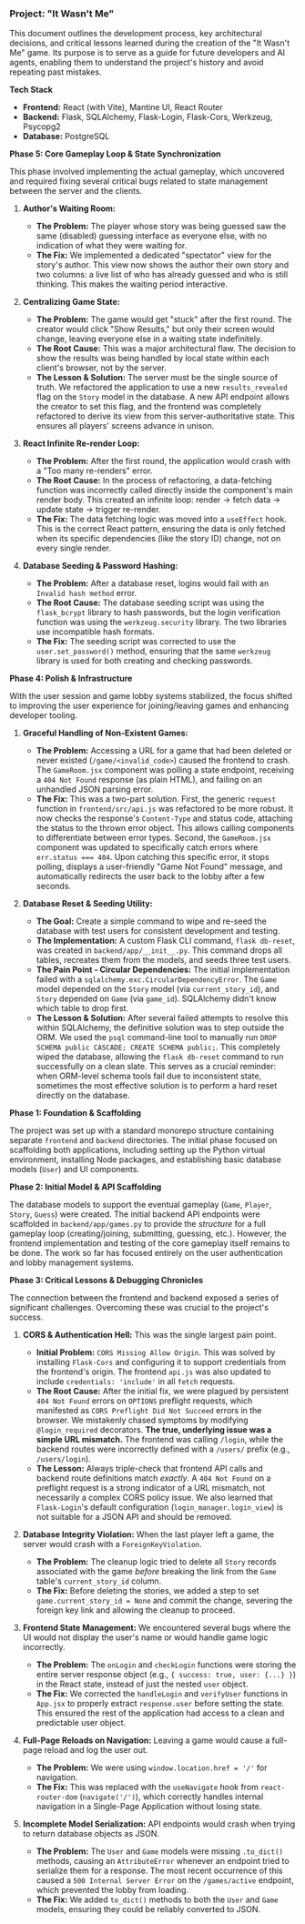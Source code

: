 ### Project: "It Wasn't Me"

This document outlines the development process, key architectural decisions, and critical lessons learned during the creation of the "It Wasn't Me" game. Its purpose is to serve as a guide for future developers and AI agents, enabling them to understand the project's history and avoid repeating past mistakes.

**Tech Stack**

- **Frontend:** React (with Vite), Mantine UI, React Router
- **Backend:** Flask, SQLAlchemy, Flask-Login, Flask-Cors, Werkzeug, Psycopg2
- **Database:** PostgreSQL

**Phase 5: Core Gameplay Loop & State Synchronization**

This phase involved implementing the actual gameplay, which uncovered and required fixing several critical bugs related to state management between the server and the clients.

1.  **Author's Waiting Room:**

    - **The Problem:** The player whose story was being guessed saw the same (disabled) guessing interface as everyone else, with no indication of what they were waiting for.
    - **The Fix:** We implemented a dedicated "spectator" view for the story's author. This view now shows the author their own story and two columns: a live list of who has already guessed and who is still thinking. This makes the waiting period interactive.

2.  **Centralizing Game State:**

    - **The Problem:** The game would get "stuck" after the first round. The creator would click "Show Results," but only their screen would change, leaving everyone else in a waiting state indefinitely.
    - **The Root Cause:** This was a major architectural flaw. The decision to show the results was being handled by local state within each client's browser, not by the server.
    - **The Lesson & Solution:** The server must be the single source of truth. We refactored the application to use a new `results_revealed` flag on the `Story` model in the database. A new API endpoint allows the creator to set this flag, and the frontend was completely refactored to derive its view from this server-authoritative state. This ensures all players' screens advance in unison.

3.  **React Infinite Re-render Loop:**

    - **The Problem:** After the first round, the application would crash with a "Too many re-renders" error.
    - **The Root Cause:** In the process of refactoring, a data-fetching function was incorrectly called directly inside the component's main render body. This created an infinite loop: render -> fetch data -> update state -> trigger re-render.
    - **The Fix:** The data fetching logic was moved into a `useEffect` hook. This is the correct React pattern, ensuring the data is only fetched when its specific dependencies (like the story ID) change, not on every single render.

4.  **Database Seeding & Password Hashing:**
    - **The Problem:** After a database reset, logins would fail with an `Invalid hash method` error.
    - **The Root Cause:** The database seeding script was using the `flask_bcrypt` library to hash passwords, but the login verification function was using the `werkzeug.security` library. The two libraries use incompatible hash formats.
    - **The Fix:** The seeding script was corrected to use the `user.set_password()` method, ensuring that the same `werkzeug` library is used for both creating and checking passwords.

**Phase 4: Polish & Infrastructure**

With the user session and game lobby systems stabilized, the focus shifted to improving the user experience for joining/leaving games and enhancing developer tooling.

1.  **Graceful Handling of Non-Existent Games:**

    - **The Problem:** Accessing a URL for a game that had been deleted or never existed (`/game/<invalid_code>`) caused the frontend to crash. The `GameRoom.jsx` component was polling a state endpoint, receiving a `404 Not Found` response (as plain HTML), and failing on an unhandled JSON parsing error.
    - **The Fix:** This was a two-part solution. First, the generic `request` function in `frontend/src/api.js` was refactored to be more robust. It now checks the response's `Content-Type` and status code, attaching the status to the thrown error object. This allows calling components to differentiate between error types. Second, the `GameRoom.jsx` component was updated to specifically catch errors where `err.status === 404`. Upon catching this specific error, it stops polling, displays a user-friendly "Game Not Found" message, and automatically redirects the user back to the lobby after a few seconds.

2.  **Database Reset & Seeding Utility:**
    - **The Goal:** Create a simple command to wipe and re-seed the database with test users for consistent development and testing.
    - **The Implementation:** A custom Flask CLI command, `flask db-reset`, was created in `backend/app/__init__.py`. This command drops all tables, recreates them from the models, and seeds three test users.
    - **The Pain Point - Circular Dependencies:** The initial implementation failed with a `sqlalchemy.exc.CircularDependencyError`. The `Game` model depended on the `Story` model (via `current_story_id`), and `Story` depended on `Game` (via `game_id`). SQLAlchemy didn't know which table to drop first.
    - **The Lesson & Solution:** After several failed attempts to resolve this within SQLAlchemy, the definitive solution was to step outside the ORM. We used the `psql` command-line tool to manually run `DROP SCHEMA public CASCADE; CREATE SCHEMA public;`. This completely wiped the database, allowing the `flask db-reset` command to run successfully on a clean slate. This serves as a crucial reminder: when ORM-level schema tools fail due to inconsistent state, sometimes the most effective solution is to perform a hard reset directly on the database.

**Phase 1: Foundation & Scaffolding**

The project was set up with a standard monorepo structure containing separate `frontend` and `backend` directories. The initial phase focused on scaffolding both applications, including setting up the Python virtual environment, installing Node packages, and establishing basic database models (`User`) and UI components.

**Phase 2: Initial Model & API Scaffolding**

The database models to support the eventual gameplay (`Game`, `Player`, `Story`, `Guess`) were created. The initial backend API endpoints were scaffolded in `backend/app/games.py` to provide the _structure_ for a full gameplay loop (creating/joining, submitting, guessing, etc.). However, the frontend implementation and testing of the core gameplay itself remains to be done. The work so far has focused entirely on the user authentication and lobby management systems.

**Phase 3: Critical Lessons & Debugging Chronicles**

The connection between the frontend and backend exposed a series of significant challenges. Overcoming these was crucial to the project's success.

1.  **CORS & Authentication Hell:** This was the single largest pain point.

    - **Initial Problem:** `CORS Missing Allow Origin`. This was solved by installing `Flask-Cors` and configuring it to support credentials from the frontend's origin. The frontend `api.js` was also updated to include `credentials: 'include'` in all `fetch` requests.
    - **The Root Cause:** After the initial fix, we were plagued by persistent `404 Not Found` errors on `OPTIONS` preflight requests, which manifested as `CORS Preflight Did Not Succeed` errors in the browser. We mistakenly chased symptoms by modifying `@login_required` decorators. **The true, underlying issue was a simple URL mismatch.** The frontend was calling `/login`, while the backend routes were incorrectly defined with a `/users/` prefix (e.g., `/users/login`).
    - **The Lesson:** Always triple-check that frontend API calls and backend route definitions match _exactly_. A `404 Not Found` on a preflight request is a strong indicator of a URL mismatch, not necessarily a complex CORS policy issue. We also learned that `Flask-Login`'s default configuration (`login_manager.login_view`) is not suitable for a JSON API and should be removed.

2.  **Database Integrity Violation:** When the last player left a game, the server would crash with a `ForeignKeyViolation`.

    - **The Problem:** The cleanup logic tried to delete all `Story` records associated with the game _before_ breaking the link from the `Game` table's `current_story_id` column.
    - **The Fix:** Before deleting the stories, we added a step to set `game.current_story_id = None` and commit the change, severing the foreign key link and allowing the cleanup to proceed.

3.  **Frontend State Management:** We encountered several bugs where the UI would not display the user's name or would handle game logic incorrectly.

    - **The Problem:** The `onLogin` and `checkLogin` functions were storing the entire server response object (e.g., `{ success: true, user: {...} }`) in the React state, instead of just the nested `user` object.
    - **The Fix:** We corrected the `handleLogin` and `verifyUser` functions in `App.jsx` to properly extract `response.user` before setting the state. This ensured the rest of the application had access to a clean and predictable user object.

4.  **Full-Page Reloads on Navigation:** Leaving a game would cause a full-page reload and log the user out.

    - **The Problem:** We were using `window.location.href = '/'` for navigation.
    - **The Fix:** This was replaced with the `useNavigate` hook from `react-router-dom` (`navigate('/')`), which correctly handles internal navigation in a Single-Page Application without losing state.

5.  **Incomplete Model Serialization:** API endpoints would crash when trying to return database objects as JSON.
    - **The Problem:** The `User` and `Game` models were missing `.to_dict()` methods, causing an `AttributeError` whenever an endpoint tried to serialize them for a response. The most recent occurrence of this caused a `500 Internal Server Error` on the `/games/active` endpoint, which prevented the lobby from loading.
    - **The Fix:** We added `to_dict()` methods to both the `User` and `Game` models, ensuring they could be reliably converted to JSON.
